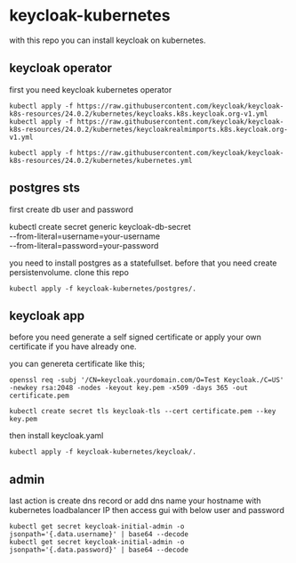 # keycloak-kubernetes

with this repo you can install keycloak on kubernetes. 

## keycloak operator

first you need keycloak kubernetes operator

```
kubectl apply -f https://raw.githubusercontent.com/keycloak/keycloak-k8s-resources/24.0.2/kubernetes/keycloaks.k8s.keycloak.org-v1.yml
kubectl apply -f https://raw.githubusercontent.com/keycloak/keycloak-k8s-resources/24.0.2/kubernetes/keycloakrealmimports.k8s.keycloak.org-v1.yml

kubectl apply -f https://raw.githubusercontent.com/keycloak/keycloak-k8s-resources/24.0.2/kubernetes/kubernetes.yml
```

## postgres sts

first create db user and password

kubectl create secret generic keycloak-db-secret \
  --from-literal=username=your-username \
  --from-literal=password=your-password

you need to install postgres as a statefullset. before that you need create persistenvolume. clone this repo 

```
kubectl apply -f keycloak-kubernetes/postgres/.
```

## keycloak app

before you need generate a self signed certificate or apply your own certificate if you have already one.

you can genereta certificate like this;

```
openssl req -subj '/CN=keycloak.yourdomain.com/O=Test Keycloak./C=US' -newkey rsa:2048 -nodes -keyout key.pem -x509 -days 365 -out certificate.pem
```

```
kubectl create secret tls keycloak-tls --cert certificate.pem --key key.pem
```

then install keycloak.yaml

```
kubectl apply -f keycloak-kubernetes/keycloak/.
```

## admin

last action is create dns record or add dns name your hostname with kubernetes loadbalancer IP then access gui with below user and password

```
kubectl get secret keycloak-initial-admin -o jsonpath='{.data.username}' | base64 --decode
kubectl get secret keycloak-initial-admin -o jsonpath='{.data.password}' | base64 --decode
```

